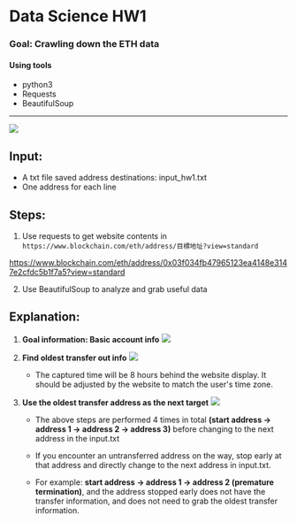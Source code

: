 # Data Science HW1

### Goal: Crawling down the ETH data 



#### Using tools
  - python3
  - Requests
  - BeautifulSoup


---

![](https://i.imgur.com/b4gGMMi.png)

## Input:

  - A txt file saved address destinations: input_hw1.txt
  - One address for each line

## Steps:


1. Use requests to get website contents in `https://www.blockchain.com/eth/address/目標地址?view=standard`

https://www.blockchain.com/eth/address/0x03f034fb47965123ea4148e3147e2cfdc5b1f7a5?view=standard

2. Use BeautifulSoup to analyze and grab useful data

## Explanation:

1. **Goal information: Basic account info**
![](https://i.imgur.com/Pgln5D1.png)


2. **Find oldest transfer out info**
![](https://i.imgur.com/lXekkQd.png)
    * The captured time will be 8 hours behind the website display. It should be adjusted by the website to match the user's time zone.
3. **Use the oldest transfer address as the next target**
![](https://i.imgur.com/jagMVV6.png)

    - The above steps are performed 4 times in total **(start address -> address 1 -> address 2 -> address 3)** before changing to the next address in the input.txt
    
    - If you encounter an untransferred address on the way, stop early at that address and directly change to the next address in input.txt. 
    - For example: **start address -> address 1 -> address 2 (premature termination)**, and the address stopped early does not have the transfer information, and does not need to grab the oldest transfer information.

